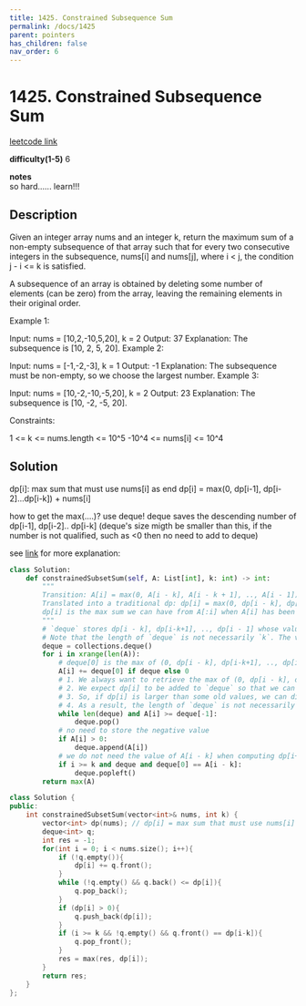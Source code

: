 ```yaml
---
title: 1425. Constrained Subsequence Sum
permalink: /docs/1425
parent: pointers
has_children: false
nav_order: 6
---
```

# 1425. Constrained Subsequence Sum
[leetcode link](https://leetcode.com/problems/constrained-subsequence-sum/)

**difficulty(1-5)** 
6

**notes**   
so hard...... learn!!!

## Description
Given an integer array nums and an integer k, return the maximum sum of a non-empty subsequence of that array such that for every two consecutive integers in the subsequence, nums[i] and nums[j], where i < j, the condition j - i <= k is satisfied.

A subsequence of an array is obtained by deleting some number of elements (can be zero) from the array, leaving the remaining elements in their original order.

 

Example 1:

Input: nums = [10,2,-10,5,20], k = 2
Output: 37
Explanation: The subsequence is [10, 2, 5, 20].
Example 2:

Input: nums = [-1,-2,-3], k = 1
Output: -1
Explanation: The subsequence must be non-empty, so we choose the largest number.
Example 3:

Input: nums = [10,-2,-10,-5,20], k = 2
Output: 23
Explanation: The subsequence is [10, -2, -5, 20].
 

Constraints:

1 <= k <= nums.length <= 10^5
-10^4 <= nums[i] <= 10^4

## Solution
dp[i]: max sum that must use nums[i] as end
dp[i] = max(0, dp[i-1], dp[i-2]...dp[i-k]) + nums[i]

how to get the max(....)? use deque! 
deque saves the descending number of dp[i-1], dp[i-2].. dp[i-k] (deque's size migth be smaller than this, if the number is not qualified, such as <0 then no need to add to deque)

see [link](https://leetcode.com/problems/constrained-subsequence-sum/discuss/597751/JavaC%2B%2BPython-O(N)-Decreasing-Deque) for more explanation:

```python
class Solution:
    def constrainedSubsetSum(self, A: List[int], k: int) -> int:
        """
        Transition: A[i] = max(0, A[i - k], A[i - k + 1], .., A[i - 1]) + A[i]. (@lee215 modifies the input A directly)            
        Translated into a traditional dp: dp[i] = max(0, dp[i - k], dp[i - k + 1], .., dp[i -1]) + A[i]
        dp[i] is the max sum we can have from A[:i] when A[i] has been chosen.
        """ 
        # `deque` stores dp[i - k], dp[i-k+1], .., dp[i - 1] whose values are larger than 0 in a decreasing order
        # Note that the length of `deque` is not necessarily `k`. The values smaller than dp[i-1] will be discarded. If u r confused, go on and come back later. 
        deque = collections.deque() 
        for i in xrange(len(A)):
            # deque[0] is the max of (0, dp[i - k], dp[i-k+1], .., dp[i - 1])
            A[i] += deque[0] if deque else 0 
            # 1. We always want to retrieve the max of (0, dp[i - k], dp[i-k+1], .., dp[i - 1]) from `deque`
            # 2. We expect dp[i] to be added to `deque` so that we can compute dp[i + 1] in the next iteration
            # 3. So, if dp[i] is larger than some old values, we can discard them safely.
            # 4. As a result, the length of `deque` is not necessarily `k`
            while len(deque) and A[i] >= deque[-1]:
                deque.pop()
            # no need to store the negative value
            if A[i] > 0:
                deque.append(A[i])
            # we do not need the value of A[i - k] when computing dp[i+1] in the next iteration, because `j - i <= k` has to be satisfied.
            if i >= k and deque and deque[0] == A[i - k]:
                deque.popleft()
        return max(A)
```

```c++
class Solution {
public:
    int constrainedSubsetSum(vector<int>& nums, int k) {
        vector<int> dp(nums); // dp[i] = max sum that must use nums[i] as end
        deque<int> q;
        int res = -1;
        for(int i = 0; i < nums.size(); i++){
            if (!q.empty()){
                dp[i] += q.front();
            }
            while (!q.empty() && q.back() <= dp[i]){
                q.pop_back();
            }
            if (dp[i] > 0){
                q.push_back(dp[i]);
            }
            if (i >= k && !q.empty() && q.front() == dp[i-k]){
                q.pop_front();
            }
            res = max(res, dp[i]);            
        }
        return res;
    }
};
```

<!-- 
Default label
{: .label }

Blue label
{: .label .label-blue }

Stable
{: .label .label-green }

New release
{: .label .label-purple }

Coming soon
{: .label .label-yellow }

Deprecated
{: .label .label-red } -->
